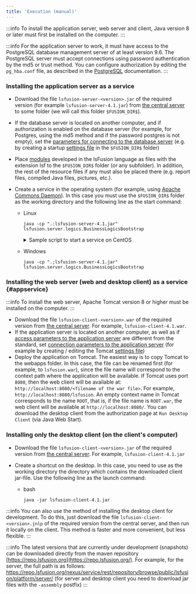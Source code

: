 ```yaml
---
title: 'Execution (manual)'
---
```



:::info
To install the application server, web server and client, Java version 8 or later must first be installed on the computer.
:::


:::info
For the application server to work, it must have access to the PostgreSQL database management server of at least version 9.6. The PostgreSQL server must accept connections using password authentication by the md5 or trust method. You can configure authorization by editing the `pg_hba.conf` file, as described in the [PostgreSQL](http://www.postgresql.org/docs/9.2/static/auth-pg-hba-conf.html) documentation.
:::

### Installing the application server as a service

-   Download the file `lsfusion-server-<version>.jar` of the required version (for example `lsfusion-server-4.1.jar`) from [the central server](https://download.lsfusion.org/java) to some folder (we will call this folder `$FUSION_DIR$`).

-   If the database server is located on another computer, and if authorization is enabled on the database server (for example, for Postgres, using the md5 method and if the password postgres is not empty), set the [parameters for connecting to the database server](Launch_parameters.md#connectdb) (e.g. by creating a startup [settings file](Launch_parameters.md#filesettings) in the `$FUSION_DIR$` folder)

-   Place [modules](Modules.md) developed in the lsFusion language as files with the extension lsf to the `$FUSION_DIR$` folder (or any subfolder). In addition, the rest of the resource files if any must also be placed there (e.g. report files, compiled Java files, pictures, etc.).

<a className="lsdoc-anchor" id="command"/>

-   Create a service in the operating system (for example, using [Apache Commons Daemon](http://commons.apache.org/daemon/)). In this case you must use the `$FUSION_DIR$` folder as the working directory and the following line as the start command: 
    - Linux
        ```shell script title="bash"   
        java -cp ".:lsfusion-server-4.1.jar" lsfusion.server.logics.BusinessLogicsBootstrap
        ```
      <details>
      <summary>Sample script to start a service on CentOS</summary>

        ```
        [Unit]
        Description=lsFusion
        After=network.target
        
        [Service]
        Type=forking
        Environment="PID_FILE=/usr/lsfusion/jsvc-lsfusion.pid"
        Environment="JAVA_HOME=/usr/java/latest"
        Environment="LSFUSION_HOME=/usr/lsfusion"
        Environment="LSFUSION_OPTS=-Xms1g -Xmx4g"
        Environment="CLASSPATH=.:lsfusion-server-4.1.jar"
        
        ExecStart=/usr/bin/jsvc \
                -home $JAVA_HOME \
                -jvm server \
                -cwd $LSFUSION_HOME \
                -pidfile $PID_FILE \
                -outfile ${LSFUSION_HOME}/logs/stdout.log \
                -errfile ${LSFUSION_HOME}/logs/stderr.log \
                -cp ${LSFUSION_HOME}/${CLASSPATH} \
                $LSFUSION_OPTS \
                lsfusion.server.logics.BusinessLogicsBootstrap
            
        ExecStop=/usr/bin/jsvc \
                -home $JAVA_HOME \
                -stop \
                -pidfile $PID_FILE \
                lsfusion.server.logics.BusinessLogicsBootstrap
            
        [Install]
        WantedBy=multi-user.target
        ```
      
      </details>

    - Windows
        ```shell script title="cmd"
        java -cp ".;lsfusion-server-4.1.jar" lsfusion.server.logics.BusinessLogicsBootstrap
        ```
      
### Installing the web server (web and desktop client) as a service {#appservice}


:::info
To install the web server, Apache Tomcat version 8 or higher must be installed on the computer.
:::

-   Download the file `lsfusion-client-<version>.war` of the required version from [the central server](https://download.lsfusion.org/java). For example, `lsfusion-client-4.1.war`. 
-   If the application server is located on another computer, as well as if [access parameters to the application server](Launch_parameters.md#accessapp) are different from the standard, set [connection parameters to the application server](Launch_parameters.md#connectapp) (for example by creating / editing the Tomcat [settings file](Launch_parameters.md#filewebsettings)) 
-   Deploy the application on Tomcat. The easiest way is to copy Tomcat to the webapps folder. In this case, the file can be renamed first (for example, to `lsfusion.war`), since the file name will correspond to the context path where the application will be available. If Tomcat uses port `8080`, then the web client will be available at: `http://localhost:8080/<filename of the war file>`. For example, `http://localhost:8080/lsfusion`. An empty context name in Tomcat corresponds to the name `ROOT`, that is, if the file name is `ROOT.war`, the web client will be available at `http://localhost:8080/`. You can download the desktop client from the authorization page at `Run Desktop Client` (via Java Web Start).

### Installing only the desktop client (on the client's computer)

-   Download the file `lsfusion-client-<version>.jar` of the required version from [the central server](https://download.lsfusion.org/). For example, `lsfusion-client-4.1.jar`

-   Create a shortcut on the desktop. In this case, you need to use as the working directory the directory which contains the downloaded client jar-file. Use the following line as the launch command:

    - bash
        ```shell script
        java -jar lsfusion-client-4.1.jar
        ```

:::info
You can also use the method of installing the desktop client for development. To do this, just download the file `lsfusion-client-<version>.jnlp` of the required version from the central server, and then run it locally on the client. This method is faster and more convenient, but less flexible.
:::


:::info
The latest versions that are currently under development (snapshots) can be downloaded directly from the maven repository [https://repo.lsfusion.org](https://repo.lsfusion.org/). For example, for the server, the full path is as follows: https://repo.lsfusion.org/nexus/service/rest/repository/browse/public/lsfusion/platform/server/ (for server and desktop client you need to download jar files with the `-assembly` postfix)
:::

  
